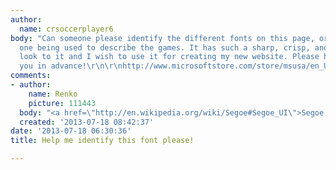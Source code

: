 ```yaml
---
author:
  name: crsoccerplayer6
body: "Can someone please identify the different fonts on this page, or at least the
  one being used to describe the games. It has such a sharp, crisp, and professional
  look to it and I wish to use it for creating my new website. Please help. Thank
  you in advance!\r\n\r\nhttp://www.microsoftstore.com/store/msusa/en_US/html/pbPage.List/ThemeID.33363200/parentCategoryID.64484500/categoryID.64724100\r\n\r\n"
comments:
- author:
    name: Renko
    picture: 111443
  body: "<a href=\"http://en.wikipedia.org/wiki/Segoe#Segoe_UI\">Segoe UI</a>. \r\n\r\n[img:sites/default/files/old-images/segoe_ui_3794.png]"
  created: '2013-07-18 08:42:37'
date: '2013-07-18 06:30:36'
title: Help me identify this font please!

---
```


